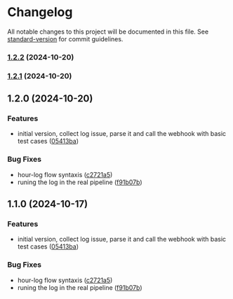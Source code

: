 # Changelog

All notable changes to this project will be documented in this file. See [standard-version](https://github.com/conventional-changelog/standard-version) for commit guidelines.

### [1.2.2](https://github.com/tianlutech/github-hours-bot/compare/v1.2.1...v1.2.2) (2024-10-20)

### [1.2.1](https://github.com/tianlutech/github-hours-bot/compare/v1.2.0...v1.2.1) (2024-10-20)

## 1.2.0 (2024-10-20)


### Features

* initial version, collect log issue, parse it and call the webhook with basic test cases ([05413ba](https://github.com/tianlutech/github-hours-bot/commit/05413bac2de25ac78b684b01e5682653763c5b9c))


### Bug Fixes

* hour-log flow syntaxis ([c2721a5](https://github.com/tianlutech/github-hours-bot/commit/c2721a53f3ce48081adf29a555201b455922a6c2))
* runing the log in the real pipeline ([f91b07b](https://github.com/tianlutech/github-hours-bot/commit/f91b07b83b77e2b956ddb243cf02d4da7d2ea321))

## 1.1.0 (2024-10-17)


### Features

* initial version, collect log issue, parse it and call the webhook with basic test cases ([05413ba](https://github.com/tianlutech/github-hours-bot/commit/05413bac2de25ac78b684b01e5682653763c5b9c))


### Bug Fixes

* hour-log flow syntaxis ([c2721a5](https://github.com/tianlutech/github-hours-bot/commit/c2721a53f3ce48081adf29a555201b455922a6c2))
* runing the log in the real pipeline ([f91b07b](https://github.com/tianlutech/github-hours-bot/commit/f91b07b83b77e2b956ddb243cf02d4da7d2ea321))
